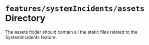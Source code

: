 # `features/systemIncidents/assets` Directory

The assets folder should contain all the static files related to the SystemIncidents feature.

